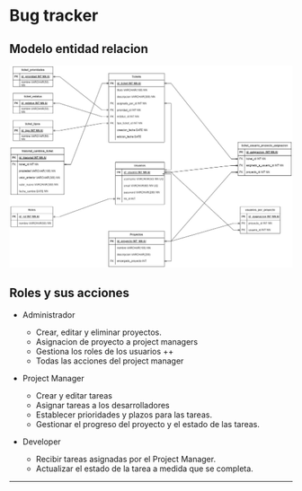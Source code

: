 # Bug tracker
## Modelo entidad relacion
![Imagen del modelo](./modelo-bug-tracker.jpg)

## Roles y sus acciones

- Administrador
    - Crear, editar y eliminar proyectos.
    - Asignacion de proyecto a project managers
    - Gestiona los roles de los usuarios ++
    - Todas las acciones del project manager

- Project Manager
    - Crear y editar tareas
    - Asignar tareas a los desarrolladores
    - Establecer prioridades y plazos para las tareas.
    - Gestionar el progreso del proyecto y el estado de las tareas.

- Developer
    - Recibir tareas asignadas por el Project Manager.
    - Actualizar el estado de la tarea a medida que se completa.

---

